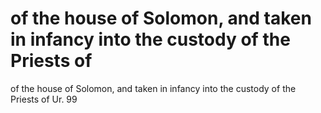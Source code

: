 # of the house of Solomon, and taken in infancy into the custody of the Priests of

of the house of Solomon, and taken in infancy into the custody of the Priests of
Ur.
99